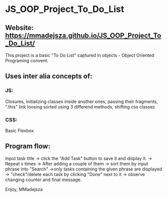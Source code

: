 # JS_OOP_Project_To_Do_List

## Website: https://mmadejsza.github.io/JS_OOP_Project_To_Do_List/

This project is a basic "To Do List" captured in objects - Object Oriented Programing convent.

## Uses inter alia concepts of:

### JS: 
Closures, initializing classes inside another ones, passing their fragments, ".this" link loosing sorted using 3 differend methods, shifting css classes

### CSS: 
Basic Flexbox

## Program flow:

Input task title -> click the "Add Task" button to save it and display it. -> Repeat x times -> After adding a couple of them -> sort them by input phrase into "Search"
->only tasks containing the given phrase are displayed -> "check"/delete each task by clicking "Done" next to it -> observe changing counter and final message.

Enjoy, MMadejsza
